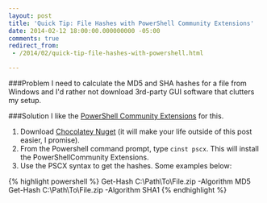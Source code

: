 ```yaml
---
layout: post
title: 'Quick Tip: File Hashes with PowerShell Community Extensions'
date: 2014-02-12 18:00:00.000000000 -05:00
comments: true
redirect_from:
 - /2014/02/quick-tip-file-hashes-with-powershell.html

---
```

###Problem
I need to calculate the MD5 and SHA hashes for a file from Windows and I'd rather not download 3rd-party GUI software that clutters my setup.

###Solution
I like the [PowerShell Community Extensions](http://pscx.codeplex.com/) for this.

1. Download [Chocolatey Nuget](http://chocolatey.org/) (it will make your life outside of this post easier, I promise).
1. From the Powershell command prompt, type `cinst pscx`. This will install the PowerShellCommunity Extensions.
1. Use the PSCX syntax to get the hashes. Some examples below:

{% highlight powershell %}
Get-Hash C:\Path\To\File.zip -Algorithm MD5
Get-Hash C:\Path\To\File.zip -Algorithm SHA1
{% endhighlight %}
